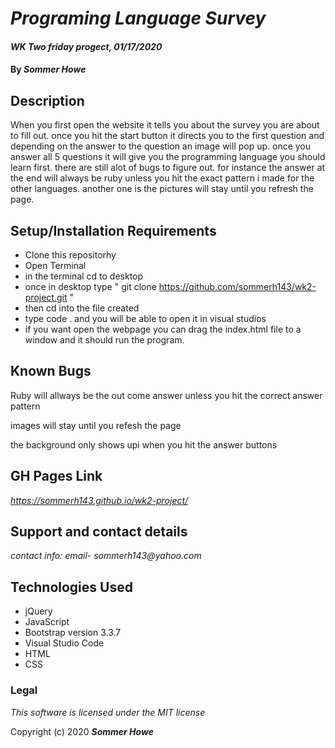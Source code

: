 # _Programing Language Survey_

#### _WK Two friday progect, 01/17/2020_

#### By _**Sommer Howe**_

## Description

When you first open the website it tells you about the survey you are about to fill out. once you hit the start button it directs you to the first question and depending on the answer to the question an image will pop up. once you answer all 5 questions it will give you the programming language you should learn first. there are still alot of bugs to figure out. for instance the answer at the end will always be ruby unless you hit the exact pattern i made for the other languages. another one is the pictures will stay until you refresh the page.

## Setup/Installation Requirements
 

* Clone this repositorhy
* Open Terminal
* in the terminal cd to desktop
* once in desktop type " git clone https://github.com/sommerh143/wk2-project.git "
* then cd into the file created
* type code . and you will be able to open it in visual studios
* if you want open the webpage you can drag the index.html file to a window and it should run the program.


## Known Bugs

Ruby will allways be the out come answer unless you hit the correct answer pattern

images will stay until you refesh the page

the background only shows upi when you hit the answer buttons

## GH Pages Link
_https://sommerh143.github.io/wk2-project/_

## Support and contact details

_contact info: email- sommerh143@yahoo.com_

## Technologies Used
* jQuery
* JavaScript
* Bootstrap version 3.3.7
* Visual Studio Code
* HTML
* CSS

### Legal

*This software is licensed under the MIT license*

Copyright (c) 2020 **_Sommer Howe_**
